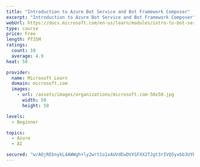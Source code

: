 ```yaml
---
title: "Introduction to Azure Bot Service and Bot Framework Composer"
excerpt: "Introduction to Azure Bot Service and Bot Framework Composer"
webUrl: https://docs.microsoft.com/en-us/learn/modules/intro-to-bot-service-bot-framework-composer/
type: course
price: Free
length: PT35M
ratings:
  count: 10
  average: 4.9
heat: 50

provider:
  name: Microsoft Learn
  domain: microsoft.com
  images:
    - url: /assets/images/organizations/microsoft.com-50x50.jpg
      width: 50
      height: 50

levels:
  - Beginner

topics:
  - Azure
  - AI

secured: "w/AOjREbnykL4AWWgh+ly2wrt1o1xAUVdEwDVXSFXX2TJgt3rIVQ5yxbb3UYBp19mmrs7JvqzYDomA7wiOWOCNboUJ3cHEPpOtRxJEZDT9e3daGlndeyVJ82Gej50MnCl6AuoBDaqq7Vt4FecZd81Z2mErh7uR6q/JgpF9JStlJPOEIDcCNVVb4jrn0FYgdyANYeShLV2sJHBdE34lWOzb3FTo6DKVPF+8ilSLWqsb8w0fbRg0dgChUGJlsH8GCqZn+H78DdoUJ3U52ncky2VjX9TsxC0LxxiS/woC3DITUOgD948Q8rpmjtJwfWQnLm8eKS9tviE6lZEDhbSV9UwJ5jNUPmk2Hke8goQPHD5FWyyUDWtK/Rt39wy+06BuUOJIZDfWl1wWFb4IfnIcBwJwlaB8mZHxVdi+7f/Tq4qC8=;UzAPkjEymrOKxFkcG3o/fg=="
---
```


